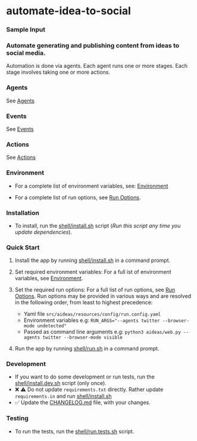 # automate-idea-to-social

### Sample Input

### Automate generating and publishing content from ideas to social media.

Automation is done via agents. Each agent runs one or more stages. 
Each stage involves taking one or more actions. 

### Agents

See [Agents](./docs/agents.md)

### Events

See [Events](./docs/events.md)

### Actions

See [Actions](./docs/actions.md)

### Environment

- For a complete list of environment variables, see: [Environment](./docs/environment.md)

- For a complete list of run options, see [Run Options](docs/run-options.md).

### Installation

- To install, run the [shell/install.sh](shell/install.sh) script (_Run this script any time you update dependencies_).

### Quick Start

1. Install the app by running [shell/install.sh](shell/install.sh) in a command prompt.

2. Set required environment variables: For a full ist of environment variables, see [Environment](docs/environment.md).

3. Set the required run options: For a full list of run options, see [Run Options](docs/run-options.md). 
Run options may be provided in various ways and are resolved in the following order, from least to highest precedence:
   * Yaml file `src/aideas/resources/config/run.config.yaml`
   * Environment variables e.g: `RUN_ARGS="--agents twitter --browser-mode undetected"`
   * Passed as command line arguments e.g: `python3 aideas/web.py --agents twitter --browser-mode visible`

4. Run the app by running [shell/run.sh](shell/run.sh) in a command prompt.

### Development

- If you want to do some development or run tests, run the [shell/install.dev.sh](shell/install.dev.sh) script (only once).
- &#10060; &#9888; Do not update `requirements.txt` directly. Rather update `requirements.in` and run [shell/install.sh](shell/install.sh)
- &#9989; Update the [CHANGELOG.md](CHANGELOG.md) file, with your changes.

### Testing

- To run the tests, run the [shell/run.tests.sh](shell/run.tests.sh) script.